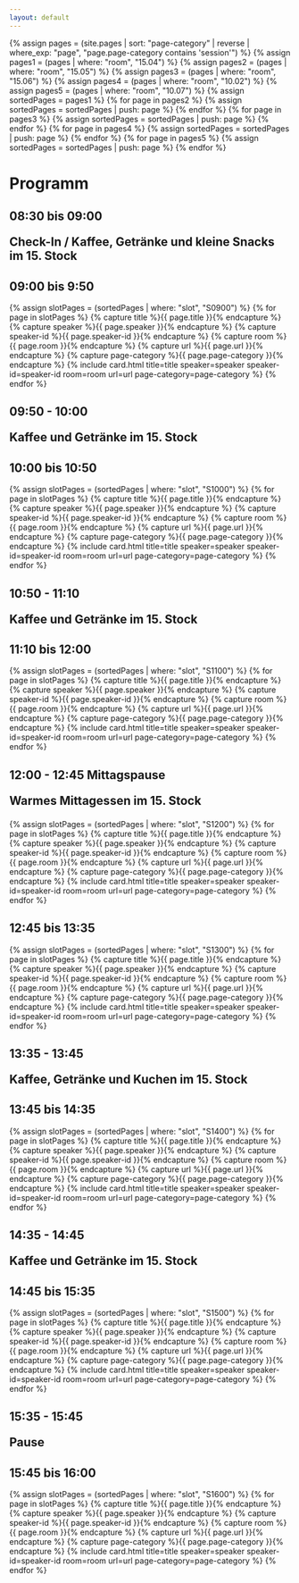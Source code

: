 ```yaml
---
layout: default
---
```


{% assign pages = (site.pages | sort: "page-category" | reverse | where_exp: "page", "page.page-category contains 'session'")  %}
{% assign pages1 = (pages | where: "room", "15.04") %}
{% assign pages2 = (pages | where: "room", "15.05") %}
{% assign pages3 = (pages | where: "room", "15.06") %}
{% assign pages4 = (pages | where: "room", "10.02") %}
{% assign pages5 = (pages | where: "room", "10.07") %}
{% assign sortedPages = pages1 %}
{% for page in pages2 %}
  {% assign sortedPages = sortedPages | push: page %}
{% endfor %}
{% for page in pages3 %}
  {% assign sortedPages = sortedPages | push: page %}
{% endfor %}
{% for page in pages4 %}
  {% assign sortedPages = sortedPages | push: page %}
{% endfor %}
{% for page in pages5 %}
  {% assign sortedPages = sortedPages | push: page %}
{% endfor %}

# Programm

<div class="program">
<h2>08:30 bis 09:00
<p>Check-In / Kaffee, Getränke und kleine Snacks im 15. Stock</p>
</h2>

<h2>09:00 bis 9:50</h2>

<div class="card-deck">
{% assign slotPages = (sortedPages | where: "slot", "S0900") %}
{% for page in slotPages %}
        {% capture title %}{{ page.title }}{% endcapture %}
        {% capture speaker %}{{ page.speaker }}{% endcapture %}
        {% capture speaker-id %}{{ page.speaker-id }}{% endcapture %}
        {% capture room %}{{ page.room }}{% endcapture %}
        {% capture url %}{{ page.url }}{% endcapture %}
        {% capture page-category %}{{ page.page-category }}{% endcapture %}
        {% include card.html title=title speaker=speaker speaker-id=speaker-id room=room url=url page-category=page-category  %}
{% endfor %}
</div>

<h2>09:50 - 10:00
<p>Kaffee und Getränke im 15. Stock</p>
</h2>

<h2>10:00 bis 10:50</h2>

<div class="card-deck">
{% assign slotPages = (sortedPages | where: "slot", "S1000") %}
{% for page in slotPages %}
        {% capture title %}{{ page.title }}{% endcapture %}
        {% capture speaker %}{{ page.speaker }}{% endcapture %}
        {% capture speaker-id %}{{ page.speaker-id }}{% endcapture %}
        {% capture room %}{{ page.room }}{% endcapture %}
        {% capture url %}{{ page.url }}{% endcapture %}
        {% capture page-category %}{{ page.page-category }}{% endcapture %}
        {% include card.html title=title speaker=speaker speaker-id=speaker-id room=room url=url page-category=page-category  %}
{% endfor %}
</div>

<h2>10:50 - 11:10
<p>Kaffee und Getränke im 15. Stock</p>
</h2>

<h2>11:10 bis 12:00</h2>

<div class="card-deck">
{% assign slotPages = (sortedPages | where: "slot", "S1100") %}
{% for page in slotPages %}
        {% capture title %}{{ page.title }}{% endcapture %}
        {% capture speaker %}{{ page.speaker }}{% endcapture %}
        {% capture speaker-id %}{{ page.speaker-id }}{% endcapture %}
        {% capture room %}{{ page.room }}{% endcapture %}
        {% capture url %}{{ page.url }}{% endcapture %}
        {% capture page-category %}{{ page.page-category }}{% endcapture %}
        {% include card.html title=title speaker=speaker speaker-id=speaker-id room=room url=url page-category=page-category  %}
{% endfor %}
</div>

<h2>12:00 - 12:45 Mittagspause
<p>Warmes Mittagessen im 15. Stock</p>
</h2>

<div class="card-deck">
{% assign slotPages = (sortedPages | where: "slot", "S1200") %}
{% for page in slotPages %}
        {% capture title %}{{ page.title }}{% endcapture %}
        {% capture speaker %}{{ page.speaker }}{% endcapture %}
        {% capture speaker-id %}{{ page.speaker-id }}{% endcapture %}
        {% capture room %}{{ page.room }}{% endcapture %}
        {% capture url %}{{ page.url }}{% endcapture %}
        {% capture page-category %}{{ page.page-category }}{% endcapture %}
        {% include card.html title=title speaker=speaker speaker-id=speaker-id room=room url=url page-category=page-category  %}
{% endfor %}
</div>

<h2>12:45 bis 13:35</h2>

<div class="card-deck">
{% assign slotPages = (sortedPages | where: "slot", "S1300") %}
{% for page in slotPages %}
        {% capture title %}{{ page.title }}{% endcapture %}
        {% capture speaker %}{{ page.speaker }}{% endcapture %}
        {% capture speaker-id %}{{ page.speaker-id }}{% endcapture %}
        {% capture room %}{{ page.room }}{% endcapture %}
        {% capture url %}{{ page.url }}{% endcapture %}
        {% capture page-category %}{{ page.page-category }}{% endcapture %}
        {% include card.html title=title speaker=speaker speaker-id=speaker-id room=room url=url page-category=page-category  %}
{% endfor %}
</div>

<h2>13:35 - 13:45
<p>Kaffee, Getränke und Kuchen im 15. Stock</p>
</h2>

<h2>13:45 bis 14:35</h2>

<div class="card-deck">
{% assign slotPages = (sortedPages | where: "slot", "S1400") %}
{% for page in slotPages %}
        {% capture title %}{{ page.title }}{% endcapture %}
        {% capture speaker %}{{ page.speaker }}{% endcapture %}
        {% capture speaker-id %}{{ page.speaker-id }}{% endcapture %}
        {% capture room %}{{ page.room }}{% endcapture %}
        {% capture url %}{{ page.url }}{% endcapture %}
        {% capture page-category %}{{ page.page-category }}{% endcapture %}
        {% include card.html title=title speaker=speaker speaker-id=speaker-id room=room url=url page-category=page-category  %}
{% endfor %}
</div>

<h2>14:35 - 14:45
<p>Kaffee und Getränke im 15. Stock</p>
</h2>

<h2>14:45 bis 15:35</h2>

<div class="card-deck">
{% assign slotPages = (sortedPages | where: "slot", "S1500") %}
{% for page in slotPages %}
        {% capture title %}{{ page.title }}{% endcapture %}
        {% capture speaker %}{{ page.speaker }}{% endcapture %}
        {% capture speaker-id %}{{ page.speaker-id }}{% endcapture %}
        {% capture room %}{{ page.room }}{% endcapture %}
        {% capture url %}{{ page.url }}{% endcapture %}
        {% capture page-category %}{{ page.page-category }}{% endcapture %}
        {% include card.html title=title speaker=speaker speaker-id=speaker-id room=room url=url page-category=page-category  %}
{% endfor %}
</div>

<h2>15:35 - 15:45
<p>Pause</p>
</h2>

<h2>15:45 bis 16:00</h2>

<div class="card-deck">
{% assign slotPages = (sortedPages | where: "slot", "S1600") %}
{% for page in slotPages %}
        {% capture title %}{{ page.title }}{% endcapture %}
        {% capture speaker %}{{ page.speaker }}{% endcapture %}
        {% capture speaker-id %}{{ page.speaker-id }}{% endcapture %}
        {% capture room %}{{ page.room }}{% endcapture %}
        {% capture url %}{{ page.url }}{% endcapture %}
        {% capture page-category %}{{ page.page-category }}{% endcapture %}
        {% include card.html title=title speaker=speaker speaker-id=speaker-id room=room url=url page-category=page-category  %}
{% endfor %}
</div>
</div>